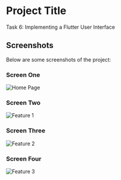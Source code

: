 # Project Title

Task 6: Implementing a Flutter User Interface

## Screenshots

Below are some screenshots of the project:

### Screen One

![Home Page](./images/screen_shot_1.jpg)

### Screen Two

![Feature 1](./images/screen_shot_2.jpg)

### Screen Three

![Feature 2](./images/screen_shot_3.jpg)

### Screen Four

![Feature 3](./images/screen_shot_4.jpg)
